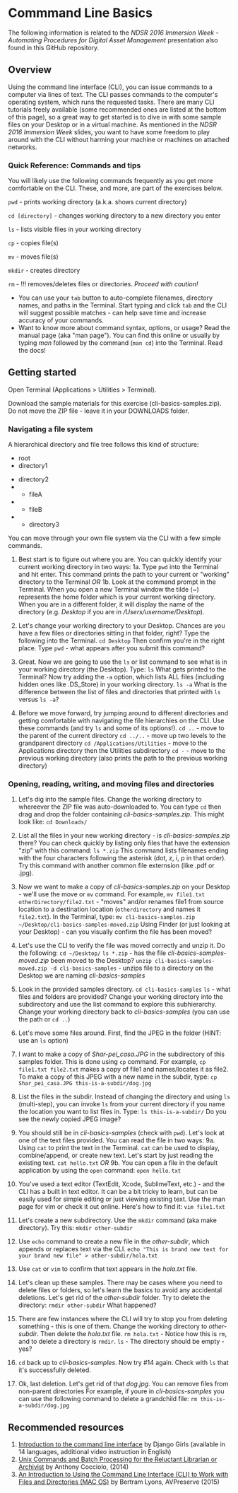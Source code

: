 # Commmand Line Basics

The following information is related to the _NDSR 2016 Immersion Week - Automating Procedures for Digital Asset Management_ presentation also found in this GitHub repository. 

## Overview

Using the command line interface (CLI), you can issue commands to a computer via lines of text. The CLI passes commands to the computer's operating system, which runs the requested tasks. There are many CLI tutorials freely available (some recommended ones are listed at the bottom of this page), so a great way to get started is to dive in with some sample files on your Desktop or in a virtual machine. As mentioned in the _NDSR 2016 Immersion Week_ slides, you want to have some freedom to play around with the CLI without harming your machine or machines on attached networks.  

### Quick Reference: Commands and tips

You will likely use the following commands frequently as you get more comfortable on the CLI. These, and more, are part of the exercises below. 

`pwd` - prints working directory (a.k.a. shows current directory)

`cd [directory]` - changes working directory to a new directory you enter

`ls` - lists visible files in your working directory

`cp` - copies file(s)

`mv` - moves file(s)

`mkdir` - creates directory

`rm` - !!! removes/deletes files or directories. *Proceed with caution!* 

- You can use your `tab` button to auto-complete filenames, directory names, and paths in the Terminal. Start typing and click `tab` and the CLI will suggest possible matches - can help save time and increase accuracy of your commands. 
- Want to know more about command syntax, options, or usage? Read the manual page (aka "man page"). You can find this online or usually by typing _man_ followed by the command (`man cd`) into the Terminal. Read the docs!

## Getting started

Open Terminal (Applications > Utilities > Terminal). 

Download the sample materials for this exercise (cli-basics-samples.zip). Do not move the ZIP file - leave it in your DOWNLOADS folder. 


### Navigating a file system

A hierarchical directory and file tree follows this kind of structure: 

+ root
+ directory1
- directory2
- - fileA
- - fileB
- + directory3

You can move through your own file system via the CLI with a few simple commands. 

1. Best start is to figure out where you are. You can quickly identify your current working directory in two ways:
    1a. Type `pwd` into the Terminal and hit enter. This command prints the path to your current or "working" directory to the Terminal
        _OR_
    1b. Look at the command prompt in the Terminal. When you open a new Terminal window the tilde (~) represents the home folder which is your current working directory. When you are in a different folder, it will display the name of the directory (e.g. _Desktop_ if you are in _/Users/username/Desktop_).

2. Let's change your working directory to your Desktop. Chances are you have a few files or directories sitting in that folder, right? Type the following into the Terminal.
        `cd Desktop`
    Then confirm you're in the right place. Type `pwd` - what appears after you submit this command?

3. Great. Now we are going to use the `ls` or list command to see what is in your working directory (the Desktop). Type:
        `ls`
    What gets printed to the Terminal? Now try adding the `-a` option, which lists ALL files (including hidden ones like .DS_Store) in your working directory. 
        `ls -a`
    What is the difference between the list of files and directories that printed with `ls` versus `ls -a`?

4. Before we move forward, try jumping around to different directories and getting comfortable with navigating the file hierarchies on the CLI. Use these commands (and try `ls` and some of its options!).
        `cd ..` - move to the parent of the current directory
        `cd ../..` - move up two levels to the grandparent directory
        `cd /Applications/Utilities` - move to the Applications directory then the Utilities subdirectory
        `cd -` - move to the previous working directory (also prints the path to the previous working directory)


### Opening, reading, writing, and moving files and directories

1. Let's dig into the sample files. Change the working directory to whereever the ZIP file was auto-downloaded to. You can type `cd` then drag and drop the folder containing _cli-basics-samples.zip_. This might look like:
        `cd Downloads/`

2. List all the files in your new working directory - is _cli-basics-samples.zip_ there? You can check quickly by listing only files that have the extension "zip" with this command:
        `ls *.zip`
    This command lists filenames ending with the four characters following the asterisk (dot, z, i, p in that order). Try this command with another common file externsion (like .pdf or .jpg).

3. Now we want to make a copy of _cli-basics-samples.zip_ on your Desktop - we'll use the move or `mv` command. For example, `mv file1.txt otherDirectory/file2.txt` - "moves" and/or renames file1 from source location to a destination location (`otherdirectory` and names it `file2.txt`). In the Terminal, type:
        `mv cli-basics-samples.zip ~/Desktop/cli-basics-samples-moved.zip`
    Using Finder (or just looking at your Desktop) - can you visually confirm the file has been moved? 

4. Let's use the CLI to verify the file was moved correctly and unzip it. Do the following:
        `cd ~/Desktop/`
        `ls *.zip` - has the file _cli-basics-samples-moved.zip_ been moved to the Desktop?
        `unzip cli-basics-samples-moved.zip -d cli-basics-samples` - unzips file to a directory on the Desktop we are naming _cli-basics-samples_

5. Look in the provided samples directory.
        `cd cli-basics-samples`
        `ls` - what files and folders are provided?
        Change your working directory into the subdirectory and use the list command to explore this subhierarchy.
        Change your working directory back to _cli-basics-samples_ (you can use the path or `cd ..`)

6. Let's move some files around. First, find the JPEG in the folder (HINT: use an `ls` option)

7. I want to make a copy of _Shar-pei_casa.JPG_ in the subdirectory of this samples folder. This is done using `cp` command. For example, `cp file1.txt file2.txt` makes a copy of file1 and names/locates it as file2. To make a copy of this JPEG with a new name in the subdir, type:
        `cp Shar_pei_casa.JPG this-is-a-subdir/dog.jpg`

8. List the files in the subdir. Instead of changing the directory and using `ls` (multi-step), you can invoke `ls` from your current directory if you name the location you want to list files in. Type:
        `ls this-is-a-subdir/`
    Do you see the newly copied JPEG image? 

9. You should still be in _cli-basics-samples_ (check with `pwd`). Let's look at one of the text files provided. You can read the file in two ways:
    9a. Using `cat` to print the text in the Terminal. `cat` can be used to display, combine/append, or create new text. Let's start by just reading the existing text.
        `cat hello.txt`
        _OR_
    9b. You can open a file in the default application by using the `open` command:
        `open hello.txt`

10. You've used a text editor (TextEdit, Xcode, SublimeText, etc.) - and the CLI has a built in text editor. It can be a bit tricky to learn, but can be easily used for simple editing or just viewing existing text. Use the man page for vim or check it out online. Here's how to find it:
        `vim file1.txt`

11. Let's create a new subdirectory. Use the `mkdir` command (aka make directory). Try this:
        `mkdir other-subdir`

12. Use `echo` command to create a new file in the _other-subdir_, which appends or replaces text via the CLI.
        `echo "This is brand new text for your brand new file" > other-subdir/hola.txt`

13. Use `cat` or `vim` to confirm that text appears in the _hola.txt_ file. 

14. Let's clean up these samples. There may be cases where you need to delete files or folders, so let's learn the basics to avoid any accidental deletions. Let's get rid of the _other-subdir_ folder. Try to delete the directory:
        `rmdir other-subdir`
    What happened? 

15. There are few instances where the CLI will try to stop you from deleting something - this is one of them. Change the working directory to _other-subdir_. Then delete the _hola.txt_ file.
        `rm hola.txt` - Notice how this is `rm`, and to delete a directory is `rmdir`. 
        `ls` - The directory should be empty - yes?

16. `cd` back up to _cli-basics-samples_. Now try #14 again. Check with `ls` that it's successfully deleted.

17. Ok, last deletion. Let's get rid of that _dog.jpg_. You can remove files from non-parent directories For example, if youre in _cli-basics-samples_ you can use the following command to delete a grandchild file:
        `rm this-is-a-subdir/dog.jpg` 


## Recommended resources

1. [Introduction to the command line interface](http://tutorial.djangogirls.org/en/intro_to_command_line/) by Django Girls (available in 14 languages, additional video instruction in English)
2. [Unix Commands and Batch Processing for the Reluctant Librarian or Archivist](http://journal.code4lib.org/articles/9158) by Anthony Cocciolo, (2014)
3. [An Introduction to Using the Command Line
Interface (CLI) to Work with Files and Directories (MAC OS)](https://www.avpreserve.com/wp-content/uploads/2015/09/CLI_MacOS_Tutorial.pdf) by Bertram Lyons, AVPreserve (2015)


